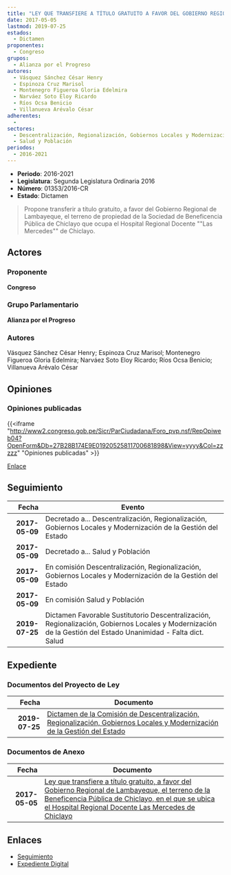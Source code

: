 ```yaml
---
title: "LEY QUE TRANSFIERE A TÍTULO GRATUITO A FAVOR DEL GOBIERNO REGIONAL DE LAMBAYEQUE, EL TERRENO DE LA BENEFICENCIA PÚBLICA DE CHICLAYO, EN EL QUE SE UBICA EL HOSPITAL REGIONAL DOCENTE LAS MERCEDES DE CHICLAYO"
date: 2017-05-05
lastmod: 2019-07-25
estados: 
  - Dictamen
proponentes: 
  - Congreso
grupos: 
  - Alianza por el Progreso
autores: 
  - Vásquez Sánchez César Henry
  - Espinoza Cruz Marisol
  - Montenegro Figueroa Gloria Edelmira
  - Narváez Soto Eloy Ricardo
  - Ríos Ocsa Benicio
  - Villanueva Arévalo César
adherentes: 
  - 
sectores: 
  - Descentralización, Regionalización, Gobiernos Locales y Modernización de la Gestión del Estado
  - Salud y Población
periodos: 
  - 2016-2021
---
```


- **Periodo**: 2016-2021
- **Legislatura**: Segunda Legislatura Ordinaria 2016
- **Número**: 01353/2016-CR
- **Estado**: Dictamen

> Propone transferir a título gratuito, a favor del Gobierno Regional de Lambayeque, el terreno de propiedad de la Sociedad de Beneficencia Pública de Chiclayo que ocupa el Hospital Regional Docente ""Las Mercedes"" de Chiclayo.


## Actores

### Proponente

**Congreso**

### Grupo Parlamentario

**Alianza por el Progreso**

### Autores

Vásquez Sánchez César Henry; Espinoza Cruz Marisol; Montenegro Figueroa Gloria Edelmira; Narváez Soto Eloy Ricardo; Ríos Ocsa Benicio; Villanueva Arévalo César


## Opiniones

### Opiniones publicadas

{{<iframe "http://www2.congreso.gob.pe/Sicr/ParCiudadana/Foro_pvp.nsf/RepOpiweb04?OpenForm&Db=27B28B174E9E01920525811700681898&View=yyyy&Col=zzzzz" "Opiniones publicadas" >}}

[Enlace](http://www2.congreso.gob.pe/Sicr/ParCiudadana/Foro_pvp.nsf/RepOpiweb04?OpenForm&Db=27B28B174E9E01920525811700681898&View=yyyy&Col=zzzzz)

## Seguimiento

| Fecha | Evento |
|------:|--------|
| **2017-05-09** | Decretado a... Descentralización, Regionalización, Gobiernos Locales y Modernización de la Gestión del Estado|
| **2017-05-09** | Decretado a... Salud y Población|
| **2017-05-09** | En comisión Descentralización, Regionalización, Gobiernos Locales y Modernización de la Gestión del Estado|
| **2017-05-09** | En comisión Salud y Población|
| **2019-07-25** | Dictamen Favorable Sustitutorio Descentralización, Regionalización, Gobiernos Locales y Modernización de la Gestión del Estado Unanimidad - Falta dict. Salud|


## Expediente


### Documentos del Proyecto de Ley

| Fecha | Documento |
|------:|--------|
| **2019-07-25** | [Dictamen de la Comisión de Descentralización, Regionalización, Gobiernos Locales y Modernización de la Gestión del Estado](http://www.leyes.congreso.gob.pe/Documentos/2016_2021/Dictamenes/Proyectos_de_Ley/01353DC08MAY20190725.pdf) |

### Documentos de Anexo

| Fecha | Documento |
|------:|--------|
| **2017-05-05** | [Ley que transfiere a título gratuito, a favor del Gobierno Regional de Lambayeque, el terreno de la Beneficencia Pública de Chiclayo, en el que se ubica el Hospital Regional Docente Las Mercedes de Chiclayo](http://www.leyes.congreso.gob.pe/Documentos/2016_2021/Proyectos_de_Ley_y_de_Resoluciones_Legislativas/PL0135320170505.pdf) |

## Enlaces 

- [Seguimiento](http://www2.congreso.gob.pe/Sicr/TraDocEstProc/CLProLey2016.nsf/f7fff46988ca05b1052578e100829cc7/48964487c111605e0525811700627e7a?OpenDocument)
- [Expediente Digital](http://www2.congreso.gob.pe/Sicr/TraDocEstProc/CLProLey2016.nsf/f7fff46988ca05b1052578e100829cc7/48964487c111605e0525811700627e7a?OpenDocument&Click=05257FB7005EB655.eb71d0cf91d8294e05256cdf006b5706/$Body/0.1C6C)
